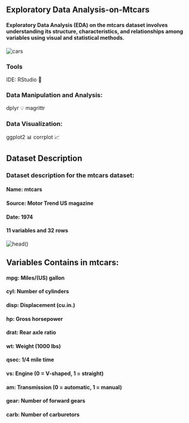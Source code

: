 ## Exploratory Data Analysis-on-Mtcars
#### Exploratory Data Analysis (EDA) on the mtcars dataset involves understanding its structure, characteristics, and relationships among variables using visual and statistical methods.
![cars](https://github.com/Shankarrai2171/EDA-on-Mtcars/assets/164284515/3ff77088-7690-413e-b443-57d75c02a16b)
### Tools
IDE: RStudio 📓
### Data Manipulation and Analysis:
dplyr 💡
magrittr
### Data Visualization:
ggplot2 📊
corrplot 📈
## Dataset Description
### Dataset description for the mtcars dataset:
#### Name: mtcars
#### Source: Motor Trend US magazine
#### Date: 1974
#### 11 variables and 32 rows
![head()](https://github.com/Shankarrai2171/EDA-on-Mtcars/assets/164284515/c16b22f6-5fb8-409c-8dec-558670847faa)
## Variables Contains in mtcars:
#### mpg: Miles/(US) gallon
#### cyl: Number of cylinders
#### disp: Displacement (cu.in.)
#### hp: Gross horsepower
#### drat: Rear axle ratio
#### wt: Weight (1000 lbs)
#### qsec: 1/4 mile time
#### vs: Engine (0 = V-shaped, 1 = straight)
#### am: Transmission (0 = automatic, 1 = manual)
#### gear: Number of forward gears
#### carb: Number of carburetors
